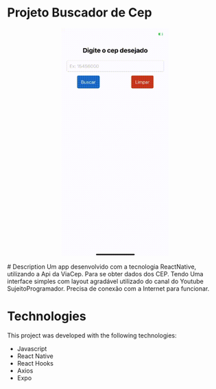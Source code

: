 # Projeto Buscador de Cep
<p align="center">
<img width=250 src="src/assets/to_Readme/telaAppCEP.gif" />
</p>
# Description
Um app desenvolvido com a tecnologia ReactNative, 
utilizando a Api da ViaCep. Para se obter dados dos CEP. 
Tendo Uma interface simples com layout agradável utilizado do canal do Youtube SujeitoProgramador. 
Precisa de conexão com a Internet para funcionar.

# Technologies

This project was developed with the following technologies:

- Javascript<br />
- React Native<br />
- React Hooks<br />
- Axios<br />
- Expo<br />
